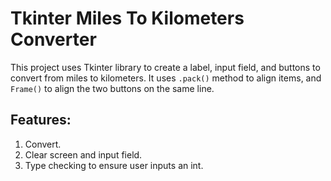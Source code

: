 # Tkinter Miles To Kilometers Converter

This project uses Tkinter library to create a label, input field, and buttons to convert from miles to kilometers. 
It uses `.pack()` method to align items, and `Frame()` to align the two buttons on the same line.

## Features:

1. Convert.
2. Clear screen and input field.
3. Type checking to ensure user inputs an int.